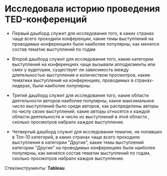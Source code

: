 # Исследовала историю проведения TED-конференций

- Первый дашборд служит для исследования того, в каких странах чаще всего проходили конференции, какие темы выступлений на проводимых конференциях были наиболее популярны, как менялся состав тематик выступлений по годам

- Второй дашборд служит для исследования того, какие категории выступлений на конференциях чаще вызывали аплодисменты или смех у аудитории, существует ли зависимость между длительностью выступления и количеством просмотров,  какие тематики выступлений на  конференциях, проводимых в странах-лидерах,  были наиболее популярны.

- Третий дашборд служит для исследования того, какие области деятельности  авторов наиболее популярны, какое максимальное число выступлений было среди авторов, как распределены авторы по числу своих выступлений, какие авторы относятся к каждой области  деятельности и  число их выступлений в этой области , сколько просмотров набрало каждое выступление.

- Четвертый дашборд служит для исследования тематик, не попавших в Топ-10 категорий, в каких странах чаще всего проходили выступления в категории "Другие",  какие темы выступлений категории "Другие" на проводимых конференциях были наиболее популярны, как менялся состав тематик выступлений по годам, сколько просмотров набрало каждое выступление.

Стек/инструменты: **Tableau** 
